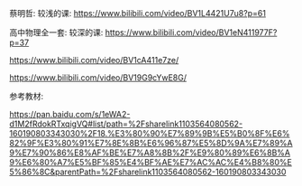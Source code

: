 蔡明哲: 较浅的课: https://www.bilibili.com/video/BV1L4421U7u8?p=61

高中物理全一套: 较深的课: https://www.bilibili.com/video/BV1eN411977F?p=37

https://www.bilibili.com/video/BV1cA411e7ze/

https://www.bilibili.com/video/BV19G9cYwE8G/



参考教材:

https://pan.baidu.com/s/1eWA2-d1M2fRdokRTxqigVQ#list/path=%2Fsharelink1103564080562-160190803343030%2F18.%E3%80%90%E7%89%9B%E5%B0%8F%E6%82%9F%E3%80%91%E7%8E%8B%E6%96%87%E5%8D%9A%E7%89%A9%E7%90%86%E8%AF%BE%E7%A8%8B%2F%E9%80%89%E6%8B%A9%E6%80%A7%E5%BF%85%E4%BF%AE%E7%AC%AC%E4%B8%80%E5%86%8C&parentPath=%2Fsharelink1103564080562-160190803343030